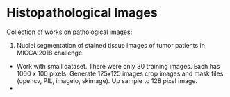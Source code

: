 # Histopathological Images

Collection of works on pathological images: 

1. Nuclei segmentation of stained tissue images of tumor patients in MICCAI2018 challenge.
  * Work with small dataset. There were only 30 training images. Each has 1000 x 100 pixels. Generate 125x125 images crop images and mask files (opencv, PIL, imageio, skimage). Up sample to 128 pixel image. 
  * 
